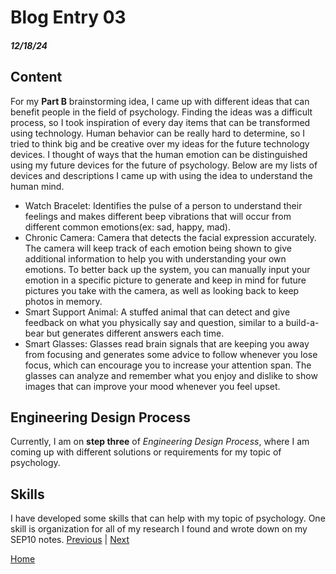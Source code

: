 # Blog Entry 03
##### 12/18/24
## Content
For my **Part B** brainstorming idea, I came up with different ideas that can benefit people in the field of psychology. Finding the ideas was a difficult process, so I took inspiration of every day items that can be transformed using technology. Human behavior can be really hard to determine, so I tried to think big and be creative over my ideas for the future technology devices. I thought of ways that the human emotion can be distinguished using my future devices for the future of psychology. Below are my lists of devices and descriptions I came up with using the idea to understand the human mind.
 * Watch Bracelet: Identifies the pulse of a person to understand their feelings and makes different beep vibrations that will occur from different common emotions(ex: sad, happy, mad).
 * Chronic Camera: Camera that detects the facial expression accurately. The camera will keep track of each emotion being shown to give additional information to help you with understanding your own emotions. To better back up the system, you can manually input your emotion in a specific picture to generate and keep in mind for future pictures you take with the camera, as well as looking back to keep photos in memory. 
 * Smart Support Animal: A stuffed animal that can detect and give feedback on what you physically say and question, similar to a build-a-bear but generates different answers each time.
 * Smart Glasses: Glasses read brain signals that are keeping you away from focusing and generates some advice to follow whenever you lose focus, which can encourage you to increase your attention span. The glasses can analyze and remember what you enjoy and dislike to show images that can improve your mood whenever you feel upset.

## Engineering Design Process
Currently, I am on **step three** of _Engineering Design Process_, where I am coming up with different solutions or requirements for my topic of psychology. 
## Skills
I have developed some skills that can help with my topic of psychology. One skill is organization for all of my research I found and wrote down on my SEP10 notes. 
[Previous](entry02.md) | [Next](entry04.md)

[Home](../README.md)
